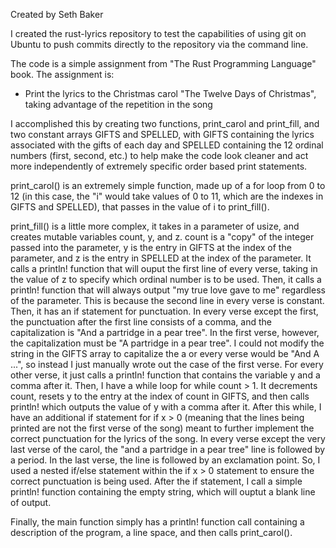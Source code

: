 Created by Seth Baker


I created the rust-lyrics repository to test the capabilities of using git 
on Ubuntu to push commits directly to the repository via the command line.

The code is a simple assignment from "The Rust Programming Language" book.
The assignment is:

- Print the lyrics to the Christmas carol "The Twelve Days of Christmas",
taking advantage of the repetition in the song


I accomplished this by creating two functions, print_carol and print_fill,
and two constant arrays GIFTS and SPELLED, with GIFTS containing the lyrics
associated with the gifts of each day and SPELLED containing the 12 ordinal
numbers (first, second, etc.) to help make the code look cleaner and act more
independently of extremely specific order based print statements.

print_carol() is an extremely simple function, made up of a for loop from 0
to 12 (in this case, the "i" would take values of 0 to 11, which are the
indexes in GIFTS and SPELLED), that passes in the value of i to print_fill().

print_fill() is a little more complex, it takes in a parameter of usize, and
creates mutable variables count, y, and z. count is a "copy" of the integer
passed into the parameter, y is the entry in GIFTS at the index of the 
parameter, and z is the entry in SPELLED at the index of the parameter.
It calls a println! function that will ouput the first line of every verse,
taking in the value of z to specify which ordinal number is to be used. Then,
it calls a println! function that will always output "my true love gave to me"
regardless of the parameter. This is because the second line in every verse
is constant. Then, it has an if statement for punctuation. In every verse 
except the first, the punctuation after the first line consists of a comma,
and the capitalization is "And a partridge in a pear tree". In the first 
verse, however, the capitalization must be "A partridge in a pear tree". 
I could not modify the string in the GIFTS array to capitalize the a or every
verse would be "And A ...", so instead I just manually wrote out the case of
the first verse. For every other verse, it just calls a println! function
that contains the variable y and a comma after it. Then, I have a while loop
for while count > 1. It decrements count, resets y to the entry at the index of
count in GIFTS, and then calls println! which outputs the value of y with a comma 
after it. After this while, I have an additional if statement for if x > 0 
(meaning that the lines being printed are not the first verse of the song) 
meant to further implement the correct punctuation for the lyrics of the song. 
In every verse except the very last verse of the carol, the "and a partridge in a pear tree" 
line is followed by a period. In the last verse, the line is followed by an exclamation point.
So, I used a nested if/else statement within the if x > 0 statement to ensure
the correct punctuation is being used. After the if statement, I call a 
simple println! function containing the empty string, which will ouptut a
blank line of output.

Finally, the main function simply has a println! function call containing a description
of the program, a line space, and then calls print_carol().

